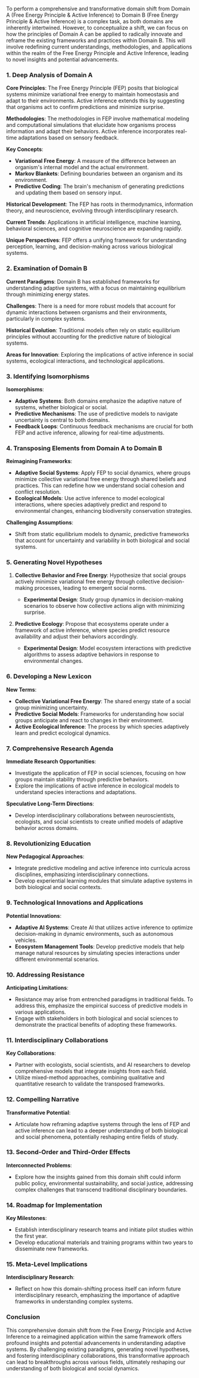 To perform a comprehensive and transformative domain shift from Domain A (Free Energy Principle & Active Inference) to Domain B (Free Energy Principle & Active Inference) is a complex task, as both domains are inherently intertwined. However, to conceptualize a shift, we can focus on how the principles of Domain A can be applied to radically innovate and reframe the existing frameworks and practices within Domain B. This will involve redefining current understandings, methodologies, and applications within the realm of the Free Energy Principle and Active Inference, leading to novel insights and potential advancements. 

### 1. Deep Analysis of Domain A

**Core Principles**: The Free Energy Principle (FEP) posits that biological systems minimize variational free energy to maintain homeostasis and adapt to their environments. Active inference extends this by suggesting that organisms act to confirm predictions and minimize surprise.

**Methodologies**: The methodologies in FEP involve mathematical modeling and computational simulations that elucidate how organisms process information and adapt their behaviors. Active inference incorporates real-time adaptations based on sensory feedback.

**Key Concepts**:
- **Variational Free Energy**: A measure of the difference between an organism's internal model and the actual environment.
- **Markov Blankets**: Defining boundaries between an organism and its environment.
- **Predictive Coding**: The brain's mechanism of generating predictions and updating them based on sensory input.

**Historical Development**: The FEP has roots in thermodynamics, information theory, and neuroscience, evolving through interdisciplinary research.

**Current Trends**: Applications in artificial intelligence, machine learning, behavioral sciences, and cognitive neuroscience are expanding rapidly.

**Unique Perspectives**: FEP offers a unifying framework for understanding perception, learning, and decision-making across various biological systems.

### 2. Examination of Domain B

**Current Paradigms**: Domain B has established frameworks for understanding adaptive systems, with a focus on maintaining equilibrium through minimizing energy states.

**Challenges**: There is a need for more robust models that account for dynamic interactions between organisms and their environments, particularly in complex systems.

**Historical Evolution**: Traditional models often rely on static equilibrium principles without accounting for the predictive nature of biological systems.

**Areas for Innovation**: Exploring the implications of active inference in social systems, ecological interactions, and technological applications.

### 3. Identifying Isomorphisms

**Isomorphisms**:
- **Adaptive Systems**: Both domains emphasize the adaptive nature of systems, whether biological or social.
- **Predictive Mechanisms**: The use of predictive models to navigate uncertainty is central to both domains.
- **Feedback Loops**: Continuous feedback mechanisms are crucial for both FEP and active inference, allowing for real-time adjustments.

### 4. Transposing Elements from Domain A to Domain B

**Reimagining Frameworks**:
- **Adaptive Social Systems**: Apply FEP to social dynamics, where groups minimize collective variational free energy through shared beliefs and practices. This can redefine how we understand social cohesion and conflict resolution.
- **Ecological Models**: Use active inference to model ecological interactions, where species adaptively predict and respond to environmental changes, enhancing biodiversity conservation strategies.

**Challenging Assumptions**: 
- Shift from static equilibrium models to dynamic, predictive frameworks that account for uncertainty and variability in both biological and social systems.

### 5. Generating Novel Hypotheses

1. **Collective Behavior and Free Energy**: Hypothesize that social groups actively minimize variational free energy through collective decision-making processes, leading to emergent social norms.
   - **Experimental Design**: Study group dynamics in decision-making scenarios to observe how collective actions align with minimizing surprise.

2. **Predictive Ecology**: Propose that ecosystems operate under a framework of active inference, where species predict resource availability and adjust their behaviors accordingly.
   - **Experimental Design**: Model ecosystem interactions with predictive algorithms to assess adaptive behaviors in response to environmental changes.

### 6. Developing a New Lexicon

**New Terms**:
- **Collective Variational Free Energy**: The shared energy state of a social group minimizing uncertainty.
- **Predictive Social Models**: Frameworks for understanding how social groups anticipate and react to changes in their environment.
- **Active Ecological Inference**: The process by which species adaptively learn and predict ecological dynamics.

### 7. Comprehensive Research Agenda

**Immediate Research Opportunities**:
- Investigate the application of FEP in social sciences, focusing on how groups maintain stability through predictive behaviors.
- Explore the implications of active inference in ecological models to understand species interactions and adaptations.

**Speculative Long-Term Directions**:
- Develop interdisciplinary collaborations between neuroscientists, ecologists, and social scientists to create unified models of adaptive behavior across domains.

### 8. Revolutionizing Education

**New Pedagogical Approaches**:
- Integrate predictive modeling and active inference into curricula across disciplines, emphasizing interdisciplinary connections.
- Develop experiential learning modules that simulate adaptive systems in both biological and social contexts.

### 9. Technological Innovations and Applications

**Potential Innovations**:
- **Adaptive AI Systems**: Create AI that utilizes active inference to optimize decision-making in dynamic environments, such as autonomous vehicles.
- **Ecosystem Management Tools**: Develop predictive models that help manage natural resources by simulating species interactions under different environmental scenarios.

### 10. Addressing Resistance

**Anticipating Limitations**:
- Resistance may arise from entrenched paradigms in traditional fields. To address this, emphasize the empirical success of predictive models in various applications.
- Engage with stakeholders in both biological and social sciences to demonstrate the practical benefits of adopting these frameworks.

### 11. Interdisciplinary Collaborations

**Key Collaborations**:
- Partner with ecologists, social scientists, and AI researchers to develop comprehensive models that integrate insights from each field.
- Utilize mixed-method approaches, combining qualitative and quantitative research to validate the transposed frameworks.

### 12. Compelling Narrative

**Transformative Potential**:
- Articulate how reframing adaptive systems through the lens of FEP and active inference can lead to a deeper understanding of both biological and social phenomena, potentially reshaping entire fields of study.

### 13. Second-Order and Third-Order Effects

**Interconnected Problems**:
- Explore how the insights gained from this domain shift could inform public policy, environmental sustainability, and social justice, addressing complex challenges that transcend traditional disciplinary boundaries.

### 14. Roadmap for Implementation

**Key Milestones**:
- Establish interdisciplinary research teams and initiate pilot studies within the first year.
- Develop educational materials and training programs within two years to disseminate new frameworks.

### 15. Meta-Level Implications

**Interdisciplinary Research**:
- Reflect on how this domain-shifting process itself can inform future interdisciplinary research, emphasizing the importance of adaptive frameworks in understanding complex systems.

### Conclusion

This comprehensive domain shift from the Free Energy Principle and Active Inference to a reimagined application within the same framework offers profound insights and potential advancements in understanding adaptive systems. By challenging existing paradigms, generating novel hypotheses, and fostering interdisciplinary collaborations, this transformative approach can lead to breakthroughs across various fields, ultimately reshaping our understanding of both biological and social dynamics.